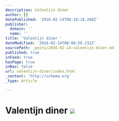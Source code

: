 ```yaml
---
description: Valentijn diner
author: []
datePublished: '2016-02-14T08:10:18.268Z'
publisher:
  domain: ''
  name: ''
title: 'Valentijn diner '
dateModified: '2016-02-14T08:08:58.232Z'
sourcePath: _posts/2016-02-14-valentijn-diner.md
published: true
inFeed: true
hasPage: true
inNav: false
url: valentijn-diner/index.html
_context: 'http://schema.org'
_type: Article

---
```

# Valentijn diner ![](https://the-grid-user-content.s3-us-west-2.amazonaws.com/da54d5b6-3174-4d41-9df5-93570369b20a.png)